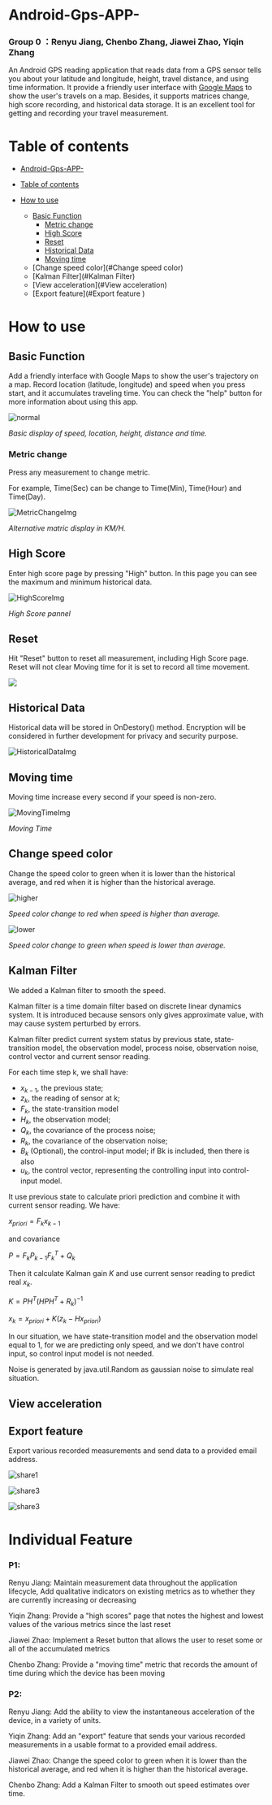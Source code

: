 # Android-Gps-APP-

### Group 0 ：Renyu Jiang, Chenbo Zhang, Jiawei Zhao, Yiqin Zhang

An Android GPS reading application that reads data from a GPS sensor tells you about your latitude and longitude, height, travel distance, and using time information. It provide a friendly user interface with [Google Maps](https://www.google.com/maps) to show the user's travels on a map. Besides, it supports matrices change, high score recording, and historical data storage. It is an excellent tool for getting and recording your travel measurement.

# Table of contents

- [Android-Gps-APP-](#android-gps-app-)

- [Table of contents](#table-of-contents)

- [How to use](#how-to-use)

  - [Basic Function](#basic-function)
    - [Metric change](#metric-change)
    - [High Score](#high-score)
    - [Reset](#reset)
    - [Historical Data](#historical-data)
    - [Moving time](#moving-time)
  - [Change speed color](#Change speed color)
  - [Kalman Filter](#Kalman Filter)
  - [View acceleration](#View acceleration)
  - [Export feature](#Export feature )

  

# How to use

## Basic Function

Add a friendly interface with Google Maps to show the user's trajectory on a map. Record location (latitude, longitude) and speed when you press start, and it accumulates traveling time. You can check the "help" button for more information about using this app.

![normal](resource/img/normal.png)

*Basic display of speed, location, height, distance and time.*

### Metric change

Press any measurement to change metric.

For example, Time(Sec) can be change to Time(Min), Time(Hour) and Time(Day).

![MetricChangeImg](resource/img/metric.png)

*Alternative matric display in KM/H.*

## High Score

Enter high score page by pressing "High" button. In this page you can see the maximum and minimum historical data.

![HighScoreImg](resource/img/score.png)

*High Score pannel*

## Reset

Hit "Reset" button to reset all measurement, including High Score page. Reset will not clear Moving time for it is set to record all time movement. 

![](resource/img/reset.png)

## Historical Data

Historical data will be stored in OnDestory() method. Encryption will be considered in further development for privacy and security purpose.

![HistoricalDataImg](resource/img/HistoricalData.PNG)

## Moving time

Moving time increase every second if your speed is non-zero.

![MovingTimeImg](resource/img/MovingTime.PNG)

*Moving Time*







## Change speed color

Change the speed color to green when it is lower than the historical average, and red when it is higher than the historical average. 

![higher](resource/img/higher.png)

*Speed color change to red when speed is higher than average.*

![lower](resource/img/lower.png)

*Speed color change to green when speed is lower than average.*

## Kalman Filter
We added a Kalman filter to smooth the speed.

Kalman filter is a time domain filter based on discrete linear dynamics system. It is introduced because sensors only gives approximate value, with may cause system perturbed by errors.

Kalman filter predict current system status by previous state, state-transition model, the observation model, process noise, observation noise, control vector and current sensor reading.

For each time step k, we shall have:
 - $x_{k-1}$, the previous state;
 - $z_k$, the reading of sensor at k;
 - $F_k$, the state-transition model
 - $H_k$, the observation model;
 - $Q_k$, the covariance of the process noise;
 - $R_k$, the covariance of the observation noise;
 - $B_k$ (Optional), the control-input model; if Bk is included, then there is also
 - $u_k$, the control vector, representing the controlling input into control-input model.

It use previous state to calculate priori prediction and combine it with current sensor reading.
We have:

$x_{priori} = F_k x_{k-1}$

and covariance 

$P = F_k P_{k-1}F_k^T + Q_k$

Then it calculate Kalman gain $K$ and use current sensor reading to predict real $x_k$.

$K = P H^T (HPH^T + R_k)^{-1}$

$x_k = x_{priori} + K (z_k - H x_{priori})$

In our situation, we have state-transition model and the observation model equal to 1, for we are predicting only speed, and we don't have control input, so control input model is not needed.

Noise is generated by java.util.Random as gaussian noise to simulate real situation.

## View acceleration



## Export feature 

Export various recorded measurements and send data to a provided email address. 

![share1](resource/img/share1.png)



![share3](resource/img/share2.png)



![share3](resource/img/share3.png)





# Individual Feature

### P1:

Renyu Jiang: Maintain measurement data throughout the application lifecycle, Add qualitative indicators on existing metrics as to whether they are currently increasing or decreasing

Yiqin Zhang: Provide a "high scores" page that notes the highest and lowest values of the various metrics since the last reset

Jiawei Zhao: Implement a Reset button that allows the user to reset some or all of the accumulated metrics

Chenbo Zhang: Provide a "moving time" metric that records the amount of time during which the device has been moving

### P2:

Renyu Jiang: Add the ability to view the instantaneous acceleration of the device, in a variety of units.

Yiqin Zhang: Add an "export" feature that sends your various recorded measurements in a usable format to a provided email address.

Jiawei Zhao: Change the speed color to green when it is lower than the historical average, and red when it is higher than the historical average. 

Chenbo Zhang: Add a Kalman Filter to smooth out speed estimates over time.

